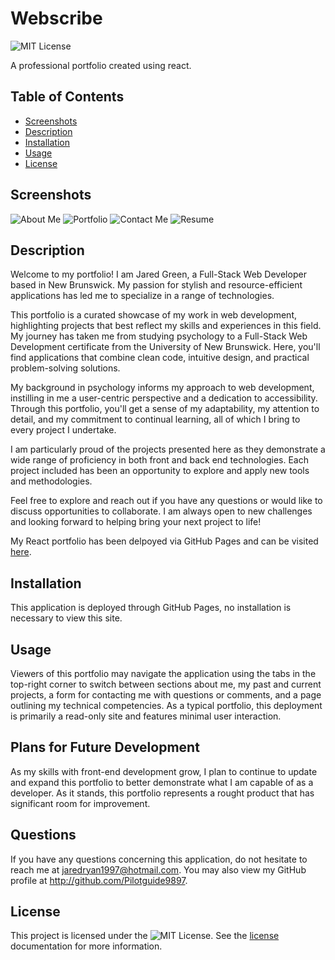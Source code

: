 # Webscribe

![MIT License](https://img.shields.io/badge/License-MIT-yellow.svg)

A professional portfolio created using react. 

## Table of Contents
- [Screenshots](#screenshots)
- [Description](#description)
- [Installation](#installation)
- [Usage](#usage) 
- [License](#license)

## Screenshots 

![About Me]()
![Portfolio]()
![Contact Me]()
![Resume]()

## Description

Welcome to my portfolio! I am Jared Green, a Full-Stack Web Developer based in New Brunswick. My passion for stylish and resource-efficient applications has led me to specialize in a range of technologies.

This portfolio is a curated showcase of my work in web development, highlighting projects that best reflect my skills and experiences in this field. My journey has taken me from studying psychology to a Full-Stack Web Development certificate from the University of New Brunswick. Here, you'll find applications that combine clean code, intuitive design, and practical problem-solving solutions.

My background in psychology informs my approach to web development, instilling in me a user-centric perspective and a dedication to accessibility. Through this portfolio, you'll get a sense of my adaptability, my attention to detail, and my commitment to continual learning, all of which I bring to every project I undertake.

I am particularly proud of the projects presented here as they demonstrate a wide range of proficiency in both front and back end technologies. Each project included has been an opportunity to explore and apply new tools and methodologies.

Feel free to explore and reach out if you have any questions or would like to discuss opportunities to collaborate. I am always open to new challenges and looking forward to helping bring your next project to life!

My React portfolio has been delpoyed via GitHub Pages and can be visited [here]().

## Installation

This application is deployed through GitHub Pages, no installation is necessary to view this site.

## Usage
Viewers of this portfolio may navigate the application using the tabs in the top-right corner to switch between sections about me, my past and current projects, a form for contacting me with questions or comments, and a page outlining my technical competencies. As a typical portfolio, this deployment is primarily a read-only site and features minimal user interaction.

## Plans for Future Development
As my skills with front-end development grow, I plan to continue to update and expand this portfolio to better demonstrate what I am capable of as a developer. As it stands, this portfolio represents a rought product that has significant room for improvement.

## Questions
If you have any questions concerning this application, do not hesitate to reach me at jaredryan1997@hotmail.com. You may also view my GitHub profile at http://github.com/Pilotguide9897.

## License
This project is licensed under the ![MIT License](https://img.shields.io/badge/License-MIT-yellow.svg). See the [license](https://opensource.org/licenses/MIT) documentation for more information.